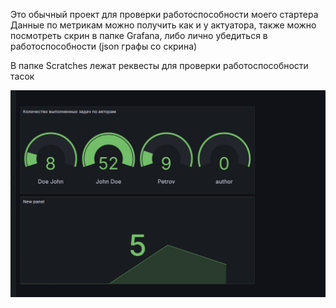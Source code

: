 Это обычный проект для проверки работоспособности моего стартера
Данные по метрикам можно получить как и у актуатора, также можно посмотреть скрин в папке Grafana, либо лично убедиться
в работоспособности (json графы со скрина)

В папке Scratches лежат реквесты для проверки работоспособности тасок

![Console](https://github.com/1Lence/Workshop3/blob/service/grafana/Grafana.png)
